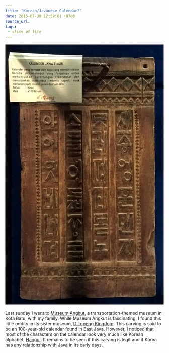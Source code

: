```yaml
---
title: "Korean/Javanese Calendar?"
date: 2015-07-30 12:59:01 +0700
source_url: 
tags:
 - slice of life
---
```


![Korean/Javanese Calendar](/img/kalender-jatim-korea.jpg)

Last sunday I went to [Museum Angkut][1], a transportation-themed museum in Kota Batu, with my family.
While Museum Angkut is fascinating, I found this little oddity in its sister museum, [D'Topeng Kingdom][2].
This carving is said to be an 100-year-old calendar found in East Java.
However, I noticed that most of the characters on the calendar look very much like Korean alphabet, [Hangul][3].
It remains to be seen if this carving is legit and if Korea has any relationship with Java in its early days.

[1]: http://www.museumangkut.com/
[2]: http://www.dtopengkingdommuseum.com/
[3]: https://en.wikipedia.org/wiki/Hangul